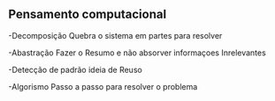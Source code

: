 ## Pensamento  computacional
  -Decomposição
   Quebra o sistema em partes para resolver
   
  -Abastração
   Fazer o Resumo e não absorver informaçoes Inrelevantes

  -Detecção de padrão
   ideia de Reuso 

 -Algorismo
  Passo a passo para resolver o problema